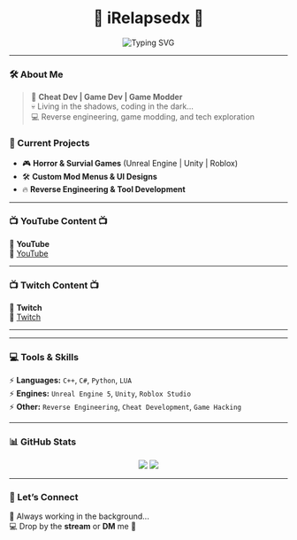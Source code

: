 <h1 align="center">👾 iRelapsedx 👾</h1>
<p align="center">
  <img src="https://readme-typing-svg.demolab.com?font=Fira+Code&weight=500&size=20&pause=1000&color=AC2AF5&center=true&vCenter=true&random=false&width=500&lines=Cheat+Dev+%E2%9C%94%EF%B8%8F;Game+Dev+%E2%9C%94%EF%B8%8F;Game+Modder+%E2%9C%94%EF%B8%8F;Techromancer+%E2%9C%94%EF%B8%8F" alt="Typing SVG">
</p>

---

### **🛠️ About Me**
> 👾 **Cheat Dev | Game Dev | Game Modder**  
> 💀 Living in the shadows, coding in the dark...  
> 💻 Reverse engineering, game modding, and tech exploration  

### **📡 Current Projects**
- 🎮 **Horror & Survial Games** (Unreal Engine | Unity | Roblox)
- 🛠 **Custom Mod Menus & UI Designs**
- 🔥 **Reverse Engineering & Tool Development**

---

### **📺 YouTube Content 📺**
🎥 **YouTube**  
🔗 [YouTube](https://www.youtube.com/@iRelapsedx)

---

### **📺 Twitch Content 📺**
🎥 **Twitch**  
🔗 [Twitch](https://www.twitch.tv/iRelapsedx)

---

---

### **💻 Tools & Skills**
⚡ **Languages:** `C++`, `C#`, `Python`, `LUA`  
⚡ **Engines:** `Unreal Engine 5`, `Unity`, `Roblox Studio`  
⚡ **Other:** `Reverse Engineering`, `Cheat Development`, `Game Hacking`  

---

### **📊 GitHub Stats**
<p align="center">
  <img src="https://github-readme-stats.vercel.app/api?username=iRelapsedx&show_icons=true&theme=radical&hide_border=true" />
  <img src="https://github-readme-streak-stats.herokuapp.com/?user=iRelapsedx&theme=radical&hide_border=true" />
</p>

---

### **🦾 Let’s Connect**
💬 Always working in the background...  
💻 Drop by the **stream** or **DM** me 👾  
